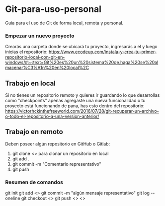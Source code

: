 # Git-para-uso-personal
Guia para el uso de Git de forma local, remota y personal.

### Empezar un nuevo proyecto
Crearás una carpeta donde se ubicará tu proyecto, ingresarás a él y luego inicias el repositorio:
https://www.ecodeup.com/instala-y-crea-tu-primer-repositorio-local-con-git-en-windows/#:~:text=Git%20es%20un%20sistema%20de,haga%20se%20almacenar%C3%A1n%20en%20local%2C

## Trabajo en local
Si no tienes un repositorio remoto y quieres ir guardando lo que desarrollas como "checkpoints" apenas agregaste una nueva funcionalidad o tu proyecto está funcionando de pana, has esto dentro del repositorio:
https://victorhckinthefreeworld.com/2016/07/28/git-recuperar-un-archivo-o-todo-el-repositorio-a-una-version-anterior/

## Trabajo en remoto
Deben poseer algún repositorio en GitHub o Gitlab:
1. git clone <<url>> para clonar un repositorio en local
2. git add .
3. git commit -m "Comentario representativo"
4. git push

### Resumen de comandos
git init
git add <<archivos>>
git commit -m "algún mensaje representativo"
git log --oneline
git checkout <<commit>>
git push <<origen>> <<destino>>





